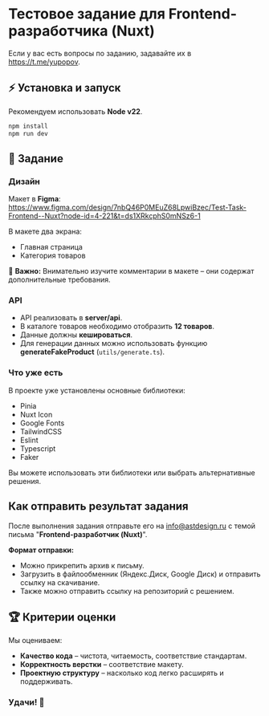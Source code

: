 # Тестовое задание для Frontend-разработчика (Nuxt)

Если у вас есть вопросы по заданию, задавайте их в https://t.me/yupopov.

## ⚡ Установка и запуск

Рекомендуем использовать **Node v22**.

```bash
npm install
npm run dev

```

## 🎯 Задание

### Дизайн

Макет в **Figma**: https://www.figma.com/design/7nbQ46P0MEuZ68LpwiBzec/Test-Task-Frontend--Nuxt?node-id=4-221&t=ds1XRkcphS0mNSz6-1

В макете два экрана:

- Главная страница
- Категория товаров

📌 **Важно:** Внимательно изучите комментарии в макете – они содержат дополнительные требования.

### API

- API реализовать в **server/api**.
- В каталоге товаров необходимо отобразить **12 товаров**.
- Данные должны **кешироваться**.
- Для генерации данных можно использовать функцию **generateFakeProduct** (`utils/generate.ts`).

### Что уже есть

В проекте уже установлены основные библиотеки:

- Pinia
- Nuxt Icon
- Google Fonts
- TailwindCSS
- Eslint
- Typescript
- Faker

Вы можете использовать эти библиотеки или выбрать альтернативные решения.

## Как отправить результат задания

После выполнения задания отправьте его на info@astdesign.ru с темой письма "**Frontend-разработчик (Nuxt)**".

**Формат отправки:**

- Можно прикрепить архив к письму.
- Загрузить в файлообменник (Яндекс.Диск, Google Диск) и отправить ссылку на скачивание.
- Также можно отправить ссылку на репозиторий с решением.

## 🏆 Критерии оценки

Мы оцениваем:

- **Качество кода** – чистота, читаемость, соответствие стандартам.
- **Корректность верстки** – соответствие макету.
- **Проектную структуру** – насколько код легко расширять и поддерживать.

### Удачи! 🚀
